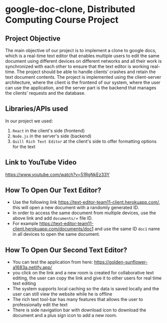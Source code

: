 # google-doc-clone, Distributed Computing Course Project
## Project Objective
The main objective of our project is to implement a clone to google docs, which is a real-time text editor that enables multiple users to edit the same document using different devices on different networks and all their work is synchronized with each other to ensure that the text editor is working real-time. The project should be able to handle clients’ crashes and retain the text document contents. The project is implemented using the client-server architecture, where the client is the frontend of our system, where the user can use the application, and the server part is the backend that manages the clients’ requests and the database.

## Libraries/APIs used
In our project we used:
1. `React` in the client's side (frontend)
2. `Node.js` in the server's side (backend)
3. `Quill Rich Text Editor` at the client's side to offer formatting options for the text

## Link to YouTube Video
https://www.youtube.com/watch?v=51RgNkEz33Y

## How To Open Our Text Editor?
- Use the following link https://text-editor-team11-client.herokuapp.com/, this will open a new document with a randomly generated ID.
- In order to access the same document from multiple devices, use the above link and add `documents/`+ file ID.
- For example https://text-editor-team11-client.herokuapp.com/documents/doc1 and use the same ID `doc1` name in all devices to open the same document.

## How To Open Our Second Text Editor?
- You can test the application from here: https://golden-sunflower-a1683a.netlify.app/
- you click on the link and a new room is created for collaborative text editing, the user can copy the link and give it to other users for real time text editing
- The system supports local caching so the data is saved locally and the user can still view the website while he is offline
- The rich text tool-bar has many features that allows the user to professionally edit the text
- There is side navigation bar with download icon to download the document and a plus sign icon to add a new room.
